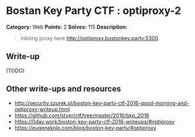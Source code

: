 # Bostan Key Party CTF : optiproxy-2

**Category:** Web
**Points:** 2
**Solves:** 115
**Description:**

> inlining proxy here <http://optiproxy.bostonkey.party:5300>


## Write-up

(TODO)

## Other write-ups and resources

* http://security.szurek.pl/boston-key-party-ctf-2016-good-morning-and-optiproxy-writeup.html
* https://github.com/stypr/ctf/tree/master/2016/bkp_2016
* https://0day.work/boston-key-party-ctf-2016-writeups/#optiproxy
* https://eugenekolo.com/blog/boston-key-party/#optiproxy
